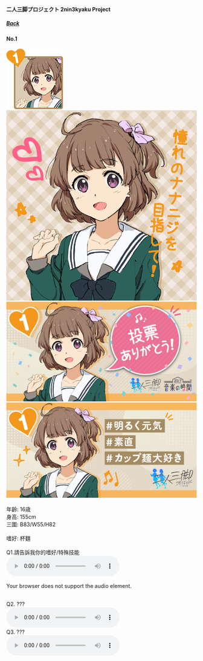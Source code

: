 #### 二人三脚プロジェクト 2nin3kyaku Project
##### [Back](2nin3kyaku_List.md)

#### No.1
<img src="../../../Img/Nanaon/2nin3kyaku/1/1_thumb.png"><br>
<img src="../../../Img/Nanaon/2nin3kyaku/1/1_main.png"><br>
<img src="../../../Img/Nanaon/2nin3kyaku/1/1_thanks.png"><br>
<img src="../../../Img/Nanaon/2nin3kyaku/1/1_desc.png"><br>
<br>
年齡: 16歳<br>
身高: 155cm<br>
三圍: B83/W55/H82<br>
<br>
嗜好: 杯麵<br>
<br>
Q1.請告訴我你的嗜好/特殊技能<br>
<audio controls="controls">
  <source type="audio/mp3" src="../../../Resources/2nin3kyaku/No1_voice_1.mp3"></source>
  <p>Your browser does not support the audio element.</p>
</audio><br>
Q2. ??? <br>
<audio controls="controls">
  <source type="audio/mp3" src="../../../Resources/2nin3kyaku/No1_voice_2.mp3"></source>
  <p>Your browser does not support the audio element.</p>
</audio><br>
Q3. ??? <br>
<audio controls="controls">
  <source type="audio/mp3" src="../../../Resources/2nin3kyaku/No1_voice_3.mp3"></source>
  <p>Your browser does not support the audio element.</p>
</audio><br>